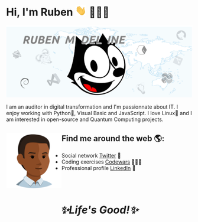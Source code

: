 # Hi, I'm Ruben <img src="https://raw.githubusercontent.com/Ruben-Madelaine/Ruben-Madelaine/master/wave.gif" width="30px"> 👨🏾‍💼

<img src="https://raw.githubusercontent.com/Ruben-Madelaine/Ruben-Madelaine/master/gh-image.png">

I am an auditor in digital transformation and I'm passionnate about IT. I enjoy working with Python🐍, Visual Basic and JavaScript. I love Linux🐧 and I am interested in open-source and Quantum Computing projects.

## Find me around the web 🌎: <a href="https://raw.githubusercontent.com/Ruben-Madelaine/Ruben-Madelaine/master/simple.png"><img align="left" width="150" height="150" src="https://raw.githubusercontent.com/Ruben-Madelaine/Ruben-Madelaine/master/simple.png"></a>
- Social network <a href="https://twitter.com/MadelaineRuben">Twitter</a> 👥
- Coding exercises <a href="https://www.codewars.com/users/Ruben-Madelaine"> Codewars</a> 👨🏾‍💻
- Professional profile <a href="https://www.linkedin.com/in/madelaine-pro/">LinkedIn</a> 💼
<br />
<br />
<h1 align='center'><i>✨Life's Good!✨</i></h1>
